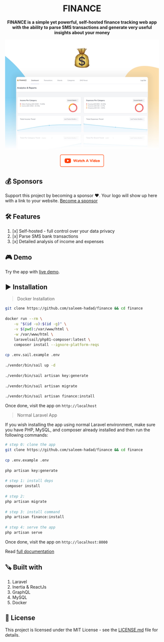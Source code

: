 <h1 align="center">FINANCE</h1>

<p align="center">
  <b>FINANCE is a simple yet powerful, self-hosted finance tracking web app with the ability to parse SMS transactions and generate very useful insights about your money</b>
</p>

<p align="center"><img src="./public/images/finance.jpg" /></p>
<p align="center"><a href="#" target="__blank"><img height="40" src="./public/images/video.png" /></a></p>

## 💰 Sponsors
Support this project by becoming a sponsor ❤️. Your logo will show up here with a link to your website. [Become a sponsor](https://opencollective.com/larecipe)

## 🛠 Features

1. [x] Self-hosted - full control over your data privacy 
2. [x] Parse SMS bank transactions
3. [x] Detailed analysis of income and expenses 

## 🎮 Demo

Try the app with [live demo](https://finance-demo.saleem.dev/).

## ▶️ Installation 

> Docker Installation

```bash
git clone https://github.com/saleem-hadad/finance && cd finance

docker run --rm \
    -u "$(id -u):$(id -g)" \
    -v $(pwd):/var/www/html \
    -w /var/www/html \
    laravelsail/php81-composer:latest \
    composer install --ignore-platform-reqs

cp .env.sail.example .env

./vendor/bin/sail up -d

./vendor/bin/sail artisan key:generate

./vendor/bin/sail artisan migrate

./vendor/bin/sail artisan finance:install
```

Once done, visit the app on `http://localhost`


> Normal Laravel App

If you wish installing the app using normal Laravel environment, make sure you have PHP, MySQL, and composer already installed and then run the following commands:

```bash
# step 0: clone the app
git clone https://github.com/saleem-hadad/finance && cd finance

cp .env.example .env

php artisan key:generate

# step 1: install deps
composer install

# step 2: 
php artisan migrate

# step 3: install command
php artisan finance:install

# step 4: serve the app
php artisan serve
```

Once done, visit the app on `http://localhost:8000`


Read [full documentation](https://finance-demo.saleem.dev/docs)

## 🪚 Built with

1. Laravel
2. Inertia & ReactJs
3. GraphQL
4. MySQL
5. Docker

## 🔖 License

This project is licensed under the MIT License - see the [LICENSE.md](https://github.com/saleem-hadad/finance/blob/main/LICENSE) file for details.
